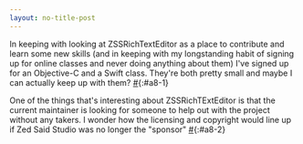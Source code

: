 ```yaml
---
layout: no-title-post
---
```

In keeping with looking at ZSSRichTextEditor as a place to contribute and learn some new skills (and in keeping with my longstanding habit of signing up for online classes and never doing anything about them) I've signed up for an Objective-C and a Swift class. They're both pretty small and maybe I can actually keep up with them? [#](#a8-1){:#a8-1}

One of the things that's interesting about ZSSRichTExtEditor is that the current maintainer is looking for someone to help out with the project without any takers. I wonder how the licensing and copyright would line up if Zed Said Studio was no longer the "sponsor" [#](#a8-2){:#a8-2}


